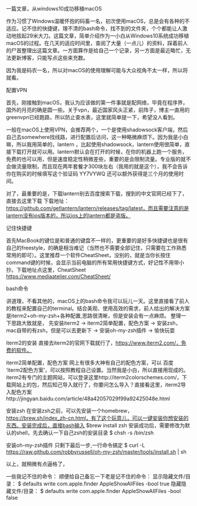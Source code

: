 一篇文章，从windows10成功移植macOS

作为习惯了Windows温暖怀抱的码畜一名，初次使用macOS，总是会有各种的不适应。记不住的快捷键，理不清的bash命令，找不到的文件夹，个个都能让人激动地拔起29米大刀。这篇文章，简单介绍作为一小白从Windows10系统成功移植macOS的过程。在几天的适应时间里，查阅了大量（一点儿）的资料，踩着前人的尸首整理出这篇文章。一方面算作是给自己一个记录，另一方面是最近略忙，无法更新博客，只能写点这些来充数。

因为我是码农一名，所以对macOS的使用理解可能与大众视角不太一样，所以将就看。

配置VPN

首先，刚接触到macOS，我认为应该做的第一件事就是配网络，毕竟在程序界，国外的月亮的确是圆一些。关于vpn，最近国家风头正紧，前阵子，博主一直用的greenvpn已经跑路，所以防止查水表，这里就简单提一下，希望没人看到。

一般在macOS上使用VPN，会推荐两个，一个是使用shadowsock客户端，然后自己去somewhere找线路，进行配置后访问，这一种略微麻烦下。因为我是小白嘛，所以我用简单的，lantern ，比起使用shadowsock，lantern使用很简单，直接下载打开就可以用。lantern默认会在打开的时候，在你的机器上跑一个服务，免费的也可以用，但是速度稳定性稍微差些，重要的是会限制流量。专业版的就不会做流量限制，而且现在两年套餐才300块左右（我用的就是这个），我不会告诉你在购买的时候填写这个验证码 YY7VYWQ 还可以额外获得是三个月的使用时间。

对了，最重要的是，下载lantern别去百度搜索下载，搜到的中文官网已经下了，直接去这里下载 下载地址： https://github.com/getlantern/lantern/releases/tag/latest，而且需要注意的是lantern没有ios版本的，所以ios上的lantern都是盗版。

记住快捷键

首先MacBook的键位是和普通的键盘不一样的，更重要的是好多快捷键也是很有自己的freestyle，的确是相当难记（当然也不需要全部记住，只需要在工作熟悉常用的即可）。这里推荐一个软件CheatSheet，没别的，就是当你长按住command键的时候，会显示当前电脑的所有常用快捷键方式，好记性不用带小抄。下载地址点这里，CheatSheet https://www.mediaatelier.com/CheatSheet/

bash命令

讲道理，不看其他的，macOS上的bash命令我可以玩儿一天。这里直接看了前人的教程来配置自己的terminal。结合美观、使用高效的需求，前人给出的解决方案是iterm2+oh-my-zsh+各种配置,思路很清晰，但是安装会有一点麻烦。
整理一下思路大致就是， 先安装iterm2 -> iterm2简单配置，配色方案 -> 安装zsh，mac自带的有zsh，但是可以去更新下 -> 安装oh-my-zsh插件 -> 愉快玩耍

iterm2的安装
直接去iterm2的官网下载就行了，https://www.iterm2.com/，免费的软件。

iterm2简单配置，配色方案
网上有很多大神有自己的配色方案，可以 百度 ‘iterm2配色方案’，可以按照教程自己设置。当然我是小白，所以直接用现成的。iterm2有专门的主题网站，可以登录这里http://iterm2colorschemes.com/，下载网站上的包，然后知己导入就行了，你要问怎么导入？直接看这里，iterm2导入配色方案http://jingyan.baidu.com/article/48a42057029f99a92425048e.html

安装zsh
在安装zsh之前，可以先安装一个homebrew，https://brew.sh/index_zh-cn.html，有了这个玩意儿，可以一键安装你想安装的东西。安装完成后，直接bash输入
$brew install zsh 
安装成功后，需要修改为默认的shell，先去确认一下自己zsh的安装目录
$ chsh -s /bin/zsh

安装oh-my-zsh插件
只剩下最后一步,一行命令搞定
$ curl -L https://raw.github.com/robbyrussell/oh-my-zsh/master/tools/install.sh | sh

以上，就稍微有点逼格了，

一些我记不住的命令：
顺便给自己备忘一下老是记不住的命令：
显示隐藏文件/目录： $ defaults write com.apple.finder AppleShowAllFiles -bool true
隐藏隐藏文件/目录： $ defaults write com.apple.finder AppleShowAllFiles -bool false 